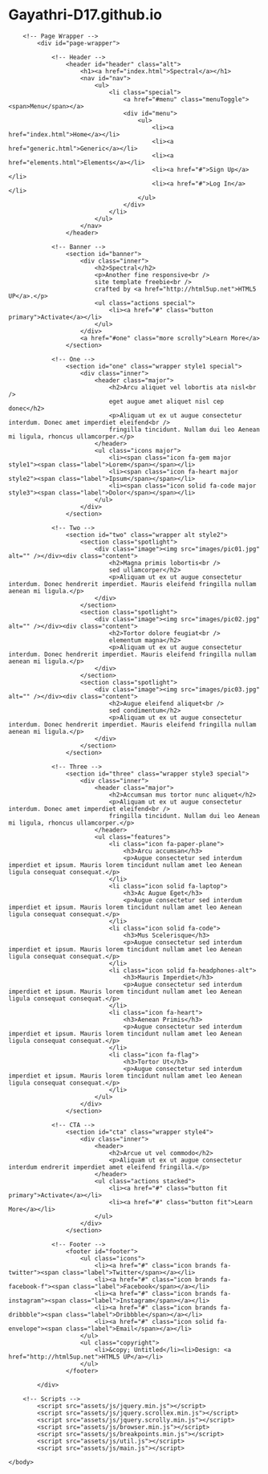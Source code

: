 # Gayathri-D17.github.io
<!DOCTYPE HTML>
<!--
	Spectral by HTML5 UP
	html5up.net | @ajlkn
	Free for personal and commercial use under the CCA 3.0 license (html5up.net/license)
-->
<html>
	<head>
		<title>Spectral by HTML5 UP</title>
		<meta charset="utf-8" />
		<meta name="viewport" content="width=device-width, initial-scale=1, user-scalable=no" />
		<link rel="stylesheet" href="assets/css/main.css" />
		<noscript><link rel="stylesheet" href="assets/css/noscript.css" /></noscript>
	</head>
	<body class="landing is-preload">

		<!-- Page Wrapper -->
			<div id="page-wrapper">

				<!-- Header -->
					<header id="header" class="alt">
						<h1><a href="index.html">Spectral</a></h1>
						<nav id="nav">
							<ul>
								<li class="special">
									<a href="#menu" class="menuToggle"><span>Menu</span></a>
									<div id="menu">
										<ul>
											<li><a href="index.html">Home</a></li>
											<li><a href="generic.html">Generic</a></li>
											<li><a href="elements.html">Elements</a></li>
											<li><a href="#">Sign Up</a></li>
											<li><a href="#">Log In</a></li>
										</ul>
									</div>
								</li>
							</ul>
						</nav>
					</header>

				<!-- Banner -->
					<section id="banner">
						<div class="inner">
							<h2>Spectral</h2>
							<p>Another fine responsive<br />
							site template freebie<br />
							crafted by <a href="http://html5up.net">HTML5 UP</a>.</p>
							<ul class="actions special">
								<li><a href="#" class="button primary">Activate</a></li>
							</ul>
						</div>
						<a href="#one" class="more scrolly">Learn More</a>
					</section>

				<!-- One -->
					<section id="one" class="wrapper style1 special">
						<div class="inner">
							<header class="major">
								<h2>Arcu aliquet vel lobortis ata nisl<br />
								eget augue amet aliquet nisl cep donec</h2>
								<p>Aliquam ut ex ut augue consectetur interdum. Donec amet imperdiet eleifend<br />
								fringilla tincidunt. Nullam dui leo Aenean mi ligula, rhoncus ullamcorper.</p>
							</header>
							<ul class="icons major">
								<li><span class="icon fa-gem major style1"><span class="label">Lorem</span></span></li>
								<li><span class="icon fa-heart major style2"><span class="label">Ipsum</span></span></li>
								<li><span class="icon solid fa-code major style3"><span class="label">Dolor</span></span></li>
							</ul>
						</div>
					</section>

				<!-- Two -->
					<section id="two" class="wrapper alt style2">
						<section class="spotlight">
							<div class="image"><img src="images/pic01.jpg" alt="" /></div><div class="content">
								<h2>Magna primis lobortis<br />
								sed ullamcorper</h2>
								<p>Aliquam ut ex ut augue consectetur interdum. Donec hendrerit imperdiet. Mauris eleifend fringilla nullam aenean mi ligula.</p>
							</div>
						</section>
						<section class="spotlight">
							<div class="image"><img src="images/pic02.jpg" alt="" /></div><div class="content">
								<h2>Tortor dolore feugiat<br />
								elementum magna</h2>
								<p>Aliquam ut ex ut augue consectetur interdum. Donec hendrerit imperdiet. Mauris eleifend fringilla nullam aenean mi ligula.</p>
							</div>
						</section>
						<section class="spotlight">
							<div class="image"><img src="images/pic03.jpg" alt="" /></div><div class="content">
								<h2>Augue eleifend aliquet<br />
								sed condimentum</h2>
								<p>Aliquam ut ex ut augue consectetur interdum. Donec hendrerit imperdiet. Mauris eleifend fringilla nullam aenean mi ligula.</p>
							</div>
						</section>
					</section>

				<!-- Three -->
					<section id="three" class="wrapper style3 special">
						<div class="inner">
							<header class="major">
								<h2>Accumsan mus tortor nunc aliquet</h2>
								<p>Aliquam ut ex ut augue consectetur interdum. Donec amet imperdiet eleifend<br />
								fringilla tincidunt. Nullam dui leo Aenean mi ligula, rhoncus ullamcorper.</p>
							</header>
							<ul class="features">
								<li class="icon fa-paper-plane">
									<h3>Arcu accumsan</h3>
									<p>Augue consectetur sed interdum imperdiet et ipsum. Mauris lorem tincidunt nullam amet leo Aenean ligula consequat consequat.</p>
								</li>
								<li class="icon solid fa-laptop">
									<h3>Ac Augue Eget</h3>
									<p>Augue consectetur sed interdum imperdiet et ipsum. Mauris lorem tincidunt nullam amet leo Aenean ligula consequat consequat.</p>
								</li>
								<li class="icon solid fa-code">
									<h3>Mus Scelerisque</h3>
									<p>Augue consectetur sed interdum imperdiet et ipsum. Mauris lorem tincidunt nullam amet leo Aenean ligula consequat consequat.</p>
								</li>
								<li class="icon solid fa-headphones-alt">
									<h3>Mauris Imperdiet</h3>
									<p>Augue consectetur sed interdum imperdiet et ipsum. Mauris lorem tincidunt nullam amet leo Aenean ligula consequat consequat.</p>
								</li>
								<li class="icon fa-heart">
									<h3>Aenean Primis</h3>
									<p>Augue consectetur sed interdum imperdiet et ipsum. Mauris lorem tincidunt nullam amet leo Aenean ligula consequat consequat.</p>
								</li>
								<li class="icon fa-flag">
									<h3>Tortor Ut</h3>
									<p>Augue consectetur sed interdum imperdiet et ipsum. Mauris lorem tincidunt nullam amet leo Aenean ligula consequat consequat.</p>
								</li>
							</ul>
						</div>
					</section>

				<!-- CTA -->
					<section id="cta" class="wrapper style4">
						<div class="inner">
							<header>
								<h2>Arcue ut vel commodo</h2>
								<p>Aliquam ut ex ut augue consectetur interdum endrerit imperdiet amet eleifend fringilla.</p>
							</header>
							<ul class="actions stacked">
								<li><a href="#" class="button fit primary">Activate</a></li>
								<li><a href="#" class="button fit">Learn More</a></li>
							</ul>
						</div>
					</section>

				<!-- Footer -->
					<footer id="footer">
						<ul class="icons">
							<li><a href="#" class="icon brands fa-twitter"><span class="label">Twitter</span></a></li>
							<li><a href="#" class="icon brands fa-facebook-f"><span class="label">Facebook</span></a></li>
							<li><a href="#" class="icon brands fa-instagram"><span class="label">Instagram</span></a></li>
							<li><a href="#" class="icon brands fa-dribbble"><span class="label">Dribbble</span></a></li>
							<li><a href="#" class="icon solid fa-envelope"><span class="label">Email</span></a></li>
						</ul>
						<ul class="copyright">
							<li>&copy; Untitled</li><li>Design: <a href="http://html5up.net">HTML5 UP</a></li>
						</ul>
					</footer>

			</div>

		<!-- Scripts -->
			<script src="assets/js/jquery.min.js"></script>
			<script src="assets/js/jquery.scrollex.min.js"></script>
			<script src="assets/js/jquery.scrolly.min.js"></script>
			<script src="assets/js/browser.min.js"></script>
			<script src="assets/js/breakpoints.min.js"></script>
			<script src="assets/js/util.js"></script>
			<script src="assets/js/main.js"></script>

	</body>
</html>
